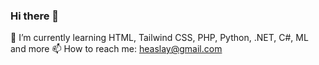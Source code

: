 ### Hi there 👋

🌱 I’m currently learning HTML, Tailwind CSS, PHP, Python, .NET, C#, ML and more
📫 How to reach me: heaslay@gmail.com
<!--
**heaslay/heaslay** is a ✨ _special_ ✨ repository because its `README.md` (this file) appears on your GitHub profile.

Here are some ideas to get you started:

- 🔭 I’m currently working on ...
- 🌱 I’m currently learning ...
- 👯 I’m looking to collaborate on ...
- 🤔 I’m looking for help with ...
- 💬 Ask me about ...
- 📫 How to reach me: ...
- 😄 Pronouns: ...
- ⚡ Fun fact: ...
-->
